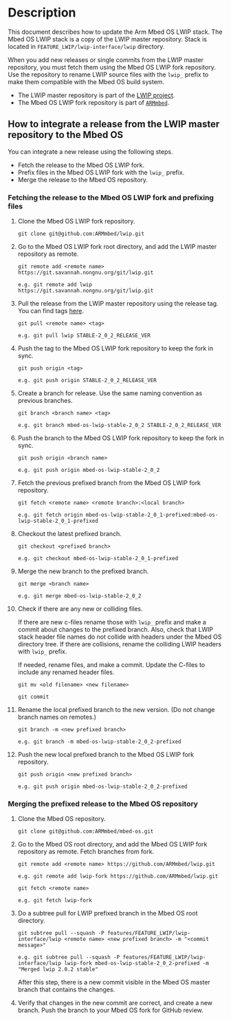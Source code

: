 # Description

This document describes how to update the Arm Mbed OS LWIP stack. The Mbed OS LWIP stack is a copy of the LWIP master repository. Stack is located in `FEATURE_LWIP/lwip-interface/lwip` directory.

When you add new releases or single commits from the LWIP master repository, you must fetch them using the Mbed OS LWIP fork repository. Use the repository to rename LWIP source files with the `lwip_` prefix to make them compatible with the Mbed OS build system.

* The LWIP master repository is part of the [LWIP project](https://savannah.nongnu.org/projects/lwip).
* The Mbed OS LWIP fork repository is part of [`ARMmbed`](https://github.com/ARMmbed/lwip).

## How to integrate a release from the LWIP master repository to the Mbed OS

You can integrate a new release using the following steps.

* Fetch the release to the Mbed OS LWIP fork.
* Prefix files in the Mbed OS LWIP fork with the `lwip_` prefix.
* Merge the release to the Mbed OS repository.

### Fetching the release to the Mbed OS LWIP fork and prefixing files

1. Clone the Mbed OS LWIP fork repository.

    `git clone git@github.com:ARMmbed/lwip.git`

2. Go to the Mbed OS LWIP fork root directory, and add the LWIP master repository as remote.

    `git remote add <remote name> https://git.savannah.nongnu.org/git/lwip.git`

    `e.g. git remote add lwip https://git.savannah.nongnu.org/git/lwip.git`

3. Pull the release from the LWIP master repository using the release tag. You can find tags [here](<https://savannah.nongnu.org/projects/lwip>).

    `git pull <remote name> <tag>`

    `e.g. git pull lwip STABLE-2_0_2_RELEASE_VER`

4. Push the tag to the Mbed OS LWIP fork repository to keep the fork in sync.

    `git push origin <tag>`

    `e.g. git push origin STABLE-2_0_2_RELEASE_VER`

5. Create a branch for release. Use the same naming convention as previous branches.

    `git branch <branch name> <tag>`

    `e.g. git branch mbed-os-lwip-stable-2_0_2 STABLE-2_0_2_RELEASE_VER`

6. Push the branch to the Mbed OS LWIP fork repository to keep the fork in sync.

    `git push origin <branch name>`

    `e.g. git push origin mbed-os-lwip-stable-2_0_2`

7. Fetch the previous prefixed branch from the Mbed OS LWIP fork repository.

    `git fetch <remote name> <remote branch>:<local branch>` 

    `e.g. git fetch origin mbed-os-lwip-stable-2_0_1-prefixed:mbed-os-lwip-stable-2_0_1-prefixed`

8. Checkout the latest prefixed branch.

    `git checkout <prefixed branch>`

    `e.g. git checkout mbed-os-lwip-stable-2_0_1-prefixed`

9. Merge the new branch to the prefixed branch.

    `git merge <branch name>`

    `e.g. git merge mbed-os-lwip-stable-2_0_2`

10. Check if there are any new or colliding files.

    If there are new c-files rename those with `lwip_` prefix and make a commit about changes to the prefixed branch. Also, check that LWIP stack header file names do not collide with headers under the Mbed OS directory tree. If there are collisions, rename the colliding LWIP headers with `lwip_` prefix.

    If needed, rename files, and make a commit. Update the C-files to include any renamed header files.

    `git mv <old filename> <new filename>`
    
    `git commit`    

11. Rename the local prefixed branch to the new version. (Do not change branch names on remotes.)

    `git branch -m <new prefixed branch>`

    `e.g. git branch -m mbed-os-lwip-stable-2_0_2-prefixed`

12. Push the new local prefixed branch to the Mbed OS LWIP fork repository.

    `git push origin <new prefixed branch>`

    `e.g. git push origin mbed-os-lwip-stable-2_0_2-prefixed`

### Merging the prefixed release to the Mbed OS repository

1. Clone the Mbed OS repository.

    `git clone git@github.com:ARMmbed/mbed-os.git`

2. Go to the Mbed OS root directory, and add the Mbed OS LWIP fork repository as remote. Fetch branches from fork.

    `git remote add <remote name> https://github.com/ARMmbed/lwip.git`

    `e.g. git remote add lwip-fork https://github.com/ARMmbed/lwip.git`

    `git fetch <remote name>`

    `e.g. git fetch lwip-fork`

3. Do a subtree pull for LWIP prefixed branch in the Mbed OS root directory.

    `git subtree pull --squash -P features/FEATURE_LWIP/lwip-interface/lwip <remote name> <new prefixed branch> -m "<commit message>"`

    `e.g. git subtree pull --squash -P features/FEATURE_LWIP/lwip-interface/lwip lwip-fork mbed-os-lwip-stable-2_0_2-prefixed -m "Merged lwip 2.0.2 stable"`

    After this step, there is a new commit visible in the Mbed OS master branch that contains the changes.

4. Verify that changes in the new commit are correct, and create a new branch. Push the branch to your Mbed OS fork for GitHub review.

